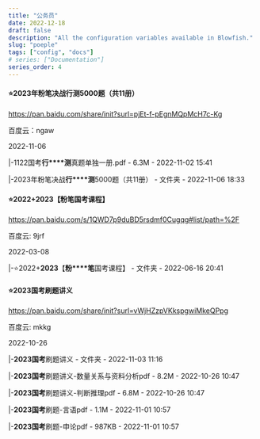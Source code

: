 ```yaml
---
title: "公务员"
date: 2022-12-18
draft: false
description: "All the configuration variables available in Blowfish."
slug: "poeple"
tags: ["config", "docs"]
# series: ["Documentation"]
series_order: 4
---
```


#### ⭐2023年粉笔决战行测5000题（共11册）

https://pan.baidu.com/share/init?surl=pjEt-f-pEgnMQpMcH7c-Kg

百度云：ngaw

2022-11-06

|-1122国考**行****测**真题单独一册.pdf - 6.3M - 2022-11-02 15:41

|-2023年粉笔决战**行****测**5000题（共11册） - 文件夹 - 2022-11-06 18:33



#### ⭐2022+2023【粉笔国考课程】

https://pan.baidu.com/s/1QWD7p9duBD5rsdmf0Cugqg#list/path=%2F

 百度云: 9jrf

2022-03-08

|-⭐2022+**2023**【**粉****笔**国考课程】 - 文件夹 - 2022-06-16 20:41



#### ⭐2023国考刷题讲义

https://pan.baidu.com/share/init?surl=vWjHZzpVKkspgwiMkeQPpg

 百度云: mkkg

2022-10-26

|-**2023****国****考**刷题讲义 - 文件夹 - 2022-11-03 11:16

|-**2023****国****考**刷题讲义-数量关系与资料分析pdf - 8.2M - 2022-10-26 10:47

|-**2023****国****考**刷题讲义-判断推理pdf - 6.8M - 2022-10-26 10:47

|-**2023****国****考**刷题-言语pdf - 1.1M - 2022-11-01 10:57

|-**2023****国****考**刷题-申论pdf - 987KB - 2022-11-01 10:57


